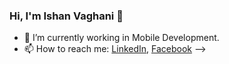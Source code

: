 ### Hi, I'm Ishan Vaghani 👋

- 🔭 I’m currently working in Mobile Development.
- 📫 How to reach me: [LinkedIn](https://www.linkedin.com/in/ishan-vaghani/), [Facebook](https://www.facebook.com/ishanvaghani0)
-->
